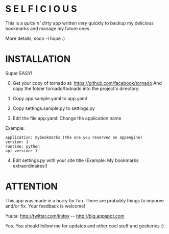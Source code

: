 S E L F I C I O U S
===================

This is a _quick n' dirty_ app written _very_ quickly to backup my delicious
bookmarks and manage my future ones.

More details, soon -I hope :)

INSTALLATION
============

Super EASY!

0) Get your copy of tornado at: 
https://github.com/facebook/tornado 
And copy the folder tornado/todnado into the project's directory.

1) Copy app.sample.yaml to app.yaml 
2) Copy settings.sample.py to settings.py

3) Edit the file app.yaml:
Change the application name

Example:

    application: mybookmarks (the one you reserved on appengine)
    version: 1
    runtime: python
    api_version: 1


4) Edit settings.py with your site title (Example: My bookmarks extraordinaires!)

ATTENTION
=========

This app was made in a  hurry for fun. There are probably things to imporve
and/or fix. Your feedback is welcome!

Yuuta: http://twitter.com/initpy -- http://big.appspot.com

Yes. You should follow me for updates and other cool stuff and geekeries :)
